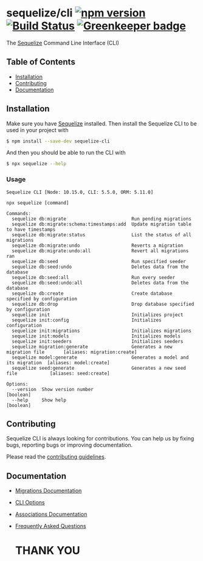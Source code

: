 # sequelize/cli [![npm version](https://badge.fury.io/js/sequelize-cli.svg)](https://badge.fury.io/js/sequelize-cli) [![Build Status](https://travis-ci.org/sequelize/cli.svg?branch=master)](https://travis-ci.org/sequelize/cli) [![Greenkeeper badge](https://badges.greenkeeper.io/sequelize/cli.svg)](https://greenkeeper.io/)

The [Sequelize](https://sequelize.org) Command Line Interface (CLI)

## Table of Contents
- [Installation](#installation)
- [Contributing](#contributing)
- [Documentation](#documentation)

## Installation

Make sure you have [Sequelize](https://sequelize.org) installed. Then install the Sequelize CLI to be used in your project with

```bash
$ npm install --save-dev sequelize-cli
```

And then you should be able to run the CLI with

```bash
$ npx sequelize --help
```

### Usage

```
Sequelize CLI [Node: 10.15.0, CLI: 5.5.0, ORM: 5.11.0]

npx sequelize [command]

Commands:
  sequelize db:migrate                        Run pending migrations
  sequelize db:migrate:schema:timestamps:add  Update migration table to have timestamps
  sequelize db:migrate:status                 List the status of all migrations
  sequelize db:migrate:undo                   Reverts a migration
  sequelize db:migrate:undo:all               Revert all migrations ran
  sequelize db:seed                           Run specified seeder
  sequelize db:seed:undo                      Deletes data from the database
  sequelize db:seed:all                       Run every seeder
  sequelize db:seed:undo:all                  Deletes data from the database
  sequelize db:create                         Create database specified by configuration
  sequelize db:drop                           Drop database specified by configuration
  sequelize init                              Initializes project
  sequelize init:config                       Initializes configuration
  sequelize init:migrations                   Initializes migrations
  sequelize init:models                       Initializes models
  sequelize init:seeders                      Initializes seeders
  sequelize migration:generate                Generates a new migration file       [aliases: migration:create]
  sequelize model:generate                    Generates a model and its migration  [aliases: model:create]
  sequelize seed:generate                     Generates a new seed file            [aliases: seed:create]

Options:
  --version  Show version number                                         [boolean]
  --help     Show help                                                   [boolean]
```

## Contributing

Sequelize CLI is always looking for contributions. You can help us by fixing bugs, reporting bugs or improving documentation.

Please read the [contributing guidelines](CONTRIBUTING.md).

## Documentation

- [Migrations Documentation](https://sequelize.org/master/manual/migrations.html)
- [CLI Options](docs/README.md)
- [Associations Documentation](https://sequelize.org/master/manual/associations.html)
- [Frequently Asked Questions](docs/FAQ.md)



   # THANK YOU
